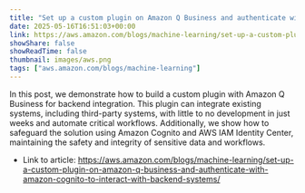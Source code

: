 ```yaml
---
title: "Set up a custom plugin on Amazon Q Business and authenticate with Amazon Cognito to interact with backend systems"
date: 2025-05-16T16:51:03+00:00
link: https://aws.amazon.com/blogs/machine-learning/set-up-a-custom-plugin-on-amazon-q-business-and-authenticate-with-amazon-cognito-to-interact-with-backend-systems/
showShare: false
showReadTime: false
thumbnail: images/aws.png
tags: ["aws.amazon.com/blogs/machine-learning"]
---
```

In this post, we demonstrate how to build a custom plugin with Amazon Q Business for backend integration. This plugin can integrate existing systems, including third-party systems, with little to no development in just weeks and automate critical workflows. Additionally, we show how to safeguard the solution using Amazon Cognito and AWS IAM Identity Center, maintaining the safety and integrity of sensitive data and workflows.

- Link to article: https://aws.amazon.com/blogs/machine-learning/set-up-a-custom-plugin-on-amazon-q-business-and-authenticate-with-amazon-cognito-to-interact-with-backend-systems/